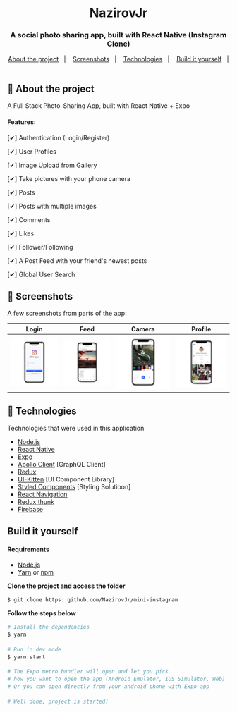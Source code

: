 <h1 align="center">
  NazirovJr
</h1>

<h3 align="center">
  A social photo sharing app, built with React Native (Instagram Clone)
</h3>
<p align="center">
  <a href="#-about-the-project">About the project</a>&nbsp;&nbsp;&nbsp;|&nbsp;&nbsp;&nbsp;
  <a href="#-screenshots">Screenshots</a>&nbsp;&nbsp;&nbsp;|&nbsp;&nbsp;&nbsp;
  <a href="#-technologies">Technologies</a>&nbsp;&nbsp;&nbsp;|&nbsp;&nbsp;&nbsp;
  <a href="#-build-it-yourself">Build it yourself</a>&nbsp;&nbsp;&nbsp;|&nbsp;&nbsp;&nbsp;
</p>

## 📔 About the project

A Full Stack Photo-Sharing App, built with React Native + Expo 

#### Features:

[✔] Authentication (Login/Register)

[✔] User Profiles

[✔] Image Upload from Gallery

[✔] Take pictures with your phone camera

[✔] Posts

[✔] Posts with multiple images

[✔] Comments

[✔] Likes

[✔] Follower/Following

[✔] A Post Feed with your friend's newest posts

[✔] Global User Search

## 📸 Screenshots

A few screenshots from parts of the app:

| Login | Feed  | Camera | Profile | 
|-------|-------|--------|---------|
| ![](screenshots/login.png) | ![](screenshots/feed.png) | ![](screenshots/camera.png)  | ![](screenshots/profile.png)   | 

## 🚀 Technologies

Technologies that were used in this application

- [Node.js](https://nodejs.org/en/)
- [React Native](https://reactnative.dev/)
- [Expo](https://expo.io/)
- [Apollo Client](https://www.apollographql.com/docs/react/) [GraphQL Client]
- [Redux](https://redux.js.org/) 
- [UI-Kitten](https://akveo.github.io/react-native-ui-kitten/) [UI Component Library]
- [Styled Components](https://styled-components.com/) [Styling Solutioon]
- [React Navigation](https://reactnavigation.org/)
- [Redux thunk](https://redux.js.org/api/applymiddleware)
- [Firebase](https://firebase.google.com/)

## Build it yourself

#### Requirements

- [Node.js](https://nodejs.org/en/)
- [Yarn](https://classic.yarnpkg.com/) or [npm](https://www.npmjs.com/)

**Clone the project and access the folder**

```bash
$ git clone https: github.com/NazirovJr/mini-instagram
```

**Follow the steps below**

```bash
# Install the dependencies
$ yarn

# Run in dev mode
$ yarn start

# The Expo metro bundler will open and let you pick
# how you want to open the app (Android Emulator, IOS Simulator, Web)
# Or you can open directly from your android phone with Expo app

# Well done, project is started!
```

